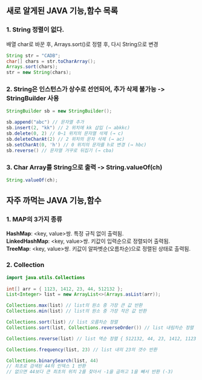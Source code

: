 ## 새로 알게된 JAVA 기능,함수 목록
### 1. String 정렬이 없다.
배열 char로 바꾼 후, Arrays.sort()로 정렬 후, 다시 String으로 변경
```java
String str = "CADB"; 
char[] chars = str.toCharArray();
Arrays.sort(chars);
str = new String(chars);
  ```
### 2. String은 인스턴스가 상수로 선언되어, 추가 삭제 불가능 -> StringBuilder 사용
```java
StringBuilder sb = new StringBuilder();

sb.append("abc") // 문자열 추가 
sb.insert(2, "kk") // 2 위치에 kk 삽입 (→ abkkc)
sb.delete(0, 2) // 0~1 위치의 문자열 삭제 (→ c)
sb.deleteCharAt(2) // 2 위치의 문자 삭제 (→ ac)
sb.setCharAt(0, 'h') // 0 위치의 문자를 h로 변경 (→ hbc)
sb.reverse() // 문자열 거꾸로 뒤집기 (→ cba)
```
### 3. Char Array를 String으로 출력 -> String.valueOf(ch)
```java
String.valueOf(ch);
```
## 자주 까먹는 JAVA 기능,함수

### 1. MAP의 3가지 종류<br>

   **HashMap**: <key, value>쌍. 특정 규칙 없이 출력됨.<br>
   **LinkedHashMap**: <key, value>쌍. 키값이 입력순으로 정렬되어 출력됨.<br>
   **TreeMap**: <key, value>쌍. 키값이 알파벳순(오름차순)으로 정렬된 상태로 출력됨.<br>


### 2. Collection 

```java
import java.utils.Collections
        
int[] arr = { 1123, 1412, 23, 44, 512132 };
List<Integer> list = new ArrayList<>(Arrays.asList(arr));

Collections.max(list) // list의 원소 중 가장 큰 값 반환
Collections.min(list) // list의 원소 중 가장 작은 값 반환

Collections.sort(list) // list 오름차순 정렬
Collections.sort(list, Collections.reverseOrder()) // list 내림차순 정렬

Collections.reverse(list) // list 역순 정렬 { 512132, 44, 23, 1412, 1123 }

Collections.frequency(list, 23) // list 내의 23의 갯수 반환

Collections.binarySearch(list, 44)
// 최초로 검색된 44의 인덱스 1 반환
// 없으면 44보다 큰 최초의 위치 2를 찾아서 -1을 곱하고 1을 빼서 반환 (-3)
